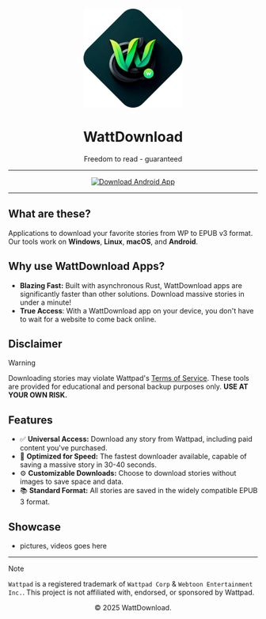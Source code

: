 <p align="center">
  <img src="logo.png" alt="WattDownload Logo" width="200px">
</p>

<h1 align="center">WattDownload</h1>

<p align="center">
  Freedom to read - guaranteed
</p>

---

<div align="center">
  <a href="https://github.com/WattDownload/wp-epub-rs-emini-android">
    <img src="https://img.shields.io/badge/Download%20For%20Android%20or%2020Desktop%20now!-darkgreen?style=for-the-badge&logo=abdownloadmanager&logoColor=f5f5f5" alt="Download Android App">
  </a>
</div>

---

## What are these?
Applications to download your favorite stories from WP to EPUB v3 format. Our tools work on **Windows**, **Linux**, **macOS**, and **Android**.

## Why use WattDownload Apps?
- **Blazing Fast:** Built with asynchronous Rust, WattDownload apps are significantly faster than other solutions. Download massive stories in under a minute!
- **True Access**: With a WattDownload app on your device, you don't have to wait for a website to come back online.

## Disclaimer
> [!WARNING]
> Downloading stories may violate Wattpad's [Terms of Service](https://policies.wattpad.com/terms/). These tools are provided for educational and personal backup purposes only. **USE AT YOUR OWN RISK.**

## Features
- ✅ **Universal Access:** Download any story from Wattpad, including paid content you've purchased.
- 🚀 **Optimized for Speed:** The fastest downloader available, capable of saving a massive story in 30-40 seconds.
- ⚙️ **Customizable Downloads:** Choose to download stories without images to save space and data.
- 📚 **Standard Format:** All stories are saved in the widely compatible EPUB 3 format.

## Showcase
 - pictures, videos goes here

---

> [!NOTE]
> `Wattpad` is a registered trademark of `Wattpad Corp` & `Webtoon Entertainment Inc.`. This project is not affiliated with, endorsed, or sponsored by Wattpad.

<p align="center">© 2025 WattDownload.</p>
